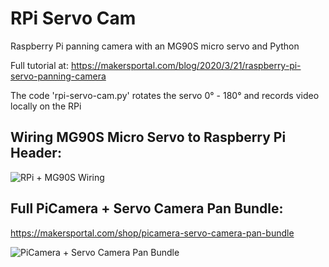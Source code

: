 # RPi Servo Cam

Raspberry Pi panning camera with an MG90S micro servo and Python

Full tutorial at: https://makersportal.com/blog/2020/3/21/raspberry-pi-servo-panning-camera

The code 'rpi-servo-cam.py' rotates the servo 0° - 180° and records video locally on the RPi

## Wiring MG90S Micro Servo to Raspberry Pi Header:

![RPi + MG90S Wiring](https://static1.squarespace.com/static/59b037304c0dbfb092fbe894/t/5e780e8a17689320401e6773/1584926358149/MG90S_wiring_RPI.png?format=750w)

## Full PiCamera + Servo Camera Pan Bundle:

https://makersportal.com/shop/picamera-servo-camera-pan-bundle

![PiCamera + Servo Camera Pan Bundle](https://images.squarespace-cdn.com/content/v1/59b037304c0dbfb092fbe894/1585083477097-8E4MIW1IALFGFYJ0NZ09/ke17ZwdGBToddI8pDm48kLkXF2pIyv_F2eUT9F60jBl7gQa3H78H3Y0txjaiv_0fDoOvxcdMmMKkDsyUqMSsMWxHk725yiiHCCLfrh8O1z4YTzHvnKhyp6Da-NYroOW3ZGjoBKy3azqku80C789l0iyqMbMesKd95J-X4EagrgU9L3Sa3U8cogeb0tjXbfawd0urKshkc5MgdBeJmALQKw/picamera_MG90S_constructed_II.JPG?format=1500w)
